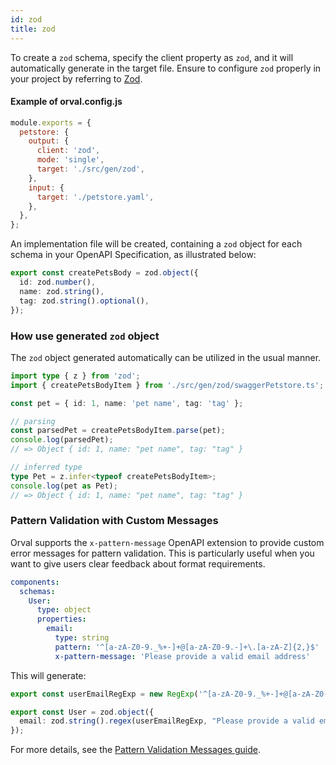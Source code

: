 ```yaml
---
id: zod
title: zod
---
```


To create a `zod` schema, specify the client property as `zod`, and it will automatically generate in the target file. Ensure to configure `zod` properly in your project by referring to <a href="https://zod.dev/" target="_blank">Zod</a>.

#### Example of orval.config.js

```js
module.exports = {
  petstore: {
    output: {
      client: 'zod',
      mode: 'single',
      target: './src/gen/zod',
    },
    input: {
      target: './petstore.yaml',
    },
  },
};
```

An implementation file will be created, containing a `zod` object for each schema in your OpenAPI Specification, as illustrated below:

```ts
export const createPetsBody = zod.object({
  id: zod.number(),
  name: zod.string(),
  tag: zod.string().optional(),
});
```

### How use generated `zod` object

The `zod` object generated automatically can be utilized in the usual manner.

```ts
import type { z } from 'zod';
import { createPetsBodyItem } from './src/gen/zod/swaggerPetstore.ts';

const pet = { id: 1, name: 'pet name', tag: 'tag' };

// parsing
const parsedPet = createPetsBodyItem.parse(pet);
console.log(parsedPet);
// => Object { id: 1, name: "pet name", tag: "tag" }

// inferred type
type Pet = z.infer<typeof createPetsBodyItem>;
console.log(pet as Pet);
// => Object { id: 1, name: "pet name", tag: "tag" }
```

### Pattern Validation with Custom Messages

Orval supports the `x-pattern-message` OpenAPI extension to provide custom error messages for pattern validation. This is particularly useful when you want to give users clear feedback about format requirements.

```yaml
components:
  schemas:
    User:
      type: object
      properties:
        email:
          type: string
          pattern: '^[a-zA-Z0-9._%+-]+@[a-zA-Z0-9.-]+\.[a-zA-Z]{2,}$'
          x-pattern-message: 'Please provide a valid email address'
```

This will generate:

```ts
export const userEmailRegExp = new RegExp('^[a-zA-Z0-9._%+-]+@[a-zA-Z0-9.-]+\\.[a-zA-Z]{2,}$');

export const User = zod.object({
  email: zod.string().regex(userEmailRegExp, "Please provide a valid email address").optional()
});
```

For more details, see the [Pattern Validation Messages guide](/guides/pattern-validation).
